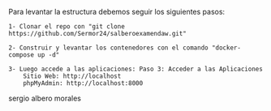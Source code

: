 Para levantar la estructura debemos seguir los siguientes pasos:

    1- Clonar el repo con "git clone https://github.com/Sermor24/salberoexamendaw.git"

    2- Construir y levantar los contenedores con el comando "docker-compose up -d"

    3- Luego accede a las aplicaciones: Paso 3: Acceder a las Aplicaciones
        Sitio Web: http://localhost
        phpMyAdmin: http://localhost:8000
        
sergio albero morales

